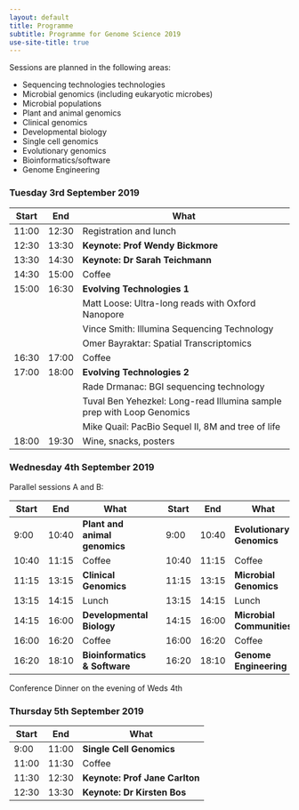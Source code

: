 ```yaml
---
layout: default
title: Programme
subtitle: Programme for Genome Science 2019
use-site-title: true
---
```


Sessions are planned in the following areas:

* Sequencing technologies technologies
* Microbial genomics (including eukaryotic microbes)
* Microbial populations
* Plant and animal genomics
* Clinical genomics
* Developmental biology
* Single cell genomics
* Evolutionary genomics
* Bioinformatics/software
* Genome Engineering


### Tuesday 3rd September 2019

| Start | End   | What                   |
|-------|-------|------------------------|
| 11:00 | 12:30 | Registration and lunch |
| 12:30 | 13:30 | __Keynote: Prof Wendy Bickmore__ |
| 13:30 | 14:30 | __Keynote: Dr Sarah Teichmann__ |
| 14:30 | 15:00 | Coffee                 |
| 15:00 | 16:30 | __Evolving Technologies 1__ |
|  |  | Matt Loose: Ultra-long reads with Oxford Nanopore |
|  |  | Vince Smith: Illumina Sequencing Technology |
|  |  | Omer Bayraktar: Spatial Transcriptomics |
| 16:30 | 17:00 | Coffee                 |
| 17:00 | 18:00 | __Evolving Technologies 2__ |
|  |  | Rade Drmanac: BGI sequencing technology |
|  |  | Tuval Ben Yehezkel: Long-read Illumina sample prep with Loop Genomics |
|  |  | Mike Quail: PacBio Sequel II, 8M and tree of life |
| 18:00 | 19:30 | Wine, snacks, posters  | 

### Wednesday 4th September 2019

Parallel sessions A and B:

| Start | End   | What                        |       | Start | End   | What       |
|-------|-------|-----------------------------|-------|-------|-------|------------|
| 9:00  | 10:40 | __Plant and animal genomics__   |       | 9:00  | 10:40 | __Evolutionary Genomics__ |
| 10:40 | 11:15 | Coffee                      |       | 10:40 | 11:15 | Coffee     |
| 11:15 | 13:15 | __Clinical Genomics__           |       | 11:15 | 13:15 | __Microbial Genomics__ |
| 13:15 | 14:15 | Lunch                       |       | 13:15 | 14:15 | Lunch      |
| 14:15 | 16:00 | __Developmental Biology__       |       | 14:15 | 16:00 | __Microbial Communities__ |
| 16:00 | 16:20 | Coffee                      |       | 16:00 | 16:20 | Coffee     |
| 16:20 | 18:10 | __Bioinformatics & Software__   |       | 16:20 | 18:10 | __Genome Engineering__ |

Conference Dinner on the evening of Weds 4th

### Thursday 5th September 2019

| Start | End   | What             |
|-------|-------|------------------|
| 9:00  | 11:00 | __Single Cell Genomics__      |
| 11:00 | 11:30 | Coffee           |
| 11:30 | 12:30 | __Keynote: Prof Jane Carlton__ |
| 12:30 | 13:30 | __Keynote: Dr Kirsten Bos__ |
